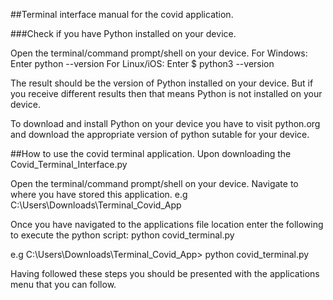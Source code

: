 ##Terminal interface manual for the covid application.

###Check if you have Python installed on your device.

Open the terminal/command prompt/shell on your device.
For Windows: Enter python --version
For Linux/iOS: Enter $ python3 --version

The result should be the version of Python installed on your device.
But if you receive different results then that means Python is not installed 
on your device.

To download and install Python on your device you have to visit python.org 
and download the appropriate version of python sutable for your device.

##How to use the covid terminal application.
Upon downloading the Covid_Terminal_Interface.py

Open the terminal/command prompt/shell on your device.
Navigate to where you have stored this application.
e.g C:\Users\Downloads\Terminal_Covid_App

Once you have navigated to the applications file location enter the following to execute 
the python script:
python covid_terminal.py

e.g C:\Users\Downloads\Terminal_Covid_App> python covid_terminal.py

Having followed these steps you should be presented with the applications menu that you can follow.
